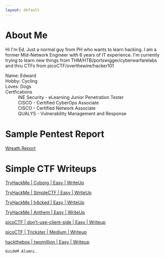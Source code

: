 ```yaml
---
layout: default
---
```

# About Me

Hi I'm Ed. Just a normal guy from PH who wants to learn hacking. I am a former Mid-Network Engineer with 6 years of IT experience. 
I'm currently trying to learn new things from THM/HTB/portswigger/cyberwarfarelabs and thru CTFs from picoCTF/overthewire/hacker101

<!--### Definition lists can be used with HTML syntax..-->

<dl>
<dt>Name: Edward</dt>
<dt>Hobby: Cycling</dt>
<dt>Loves: Dogs</dt>
<dt>Certfications</dt>
  <dd>INE Security - eLearning Junior Penetration Tester</dd>
  <dd>CISCO - Certified CyberOps Associate</dd>
  <dd>CISCO - Certified Network Associate</dd>
  <dd>QUALYS - Vulnerability Management and Response	</dd>
</dl>


# Sample Pentest Report
<a href="https://github.com/blacknred04/bl4cknr3d.github.io/blob/main/PDF/Wreath%20-%20Penetration%20Testing%20Report.pdf" target="_blank">Wreath Report</a>

# Simple CTF Writeups
<p><a href="https://medium.com/@bl4cknr3d/tryhackme-cyborg-easy-writeup-4374b70a870d" target="_blank" rel="nofollow"> TryHackMe | Cyborg | Easy | WriteUp </a></p>
<p><a href="https://medium.com/@bl4cknr3d/tryhackme-simplectf-easy-writeup-69974ccc3017" target="_blank" rel="nofollow"> TryHackMe | SimpleCTF | Easy | WriteUp </a></p>
<p><a href="https://medium.com/@bl4cknr3d/tryhackme-h4cked-easy-writeup-863770bcc720" target="_blank" rel="nofollow"> TryHackMe | h4cked | Easy | WriteUp </a></p>
<p><a href="https://medium.com/@bl4cknr3d/tryhackme-anthem-easy-writeup-0e0ae57f754f" target="_blank" rel="nofollow"> TryHackMe | Anthem | Easy | WriteUp </a></p>
<p><a href="https://medium.com/@bl4cknr3d/tryhackme-cyborg-easy-writeup-4374b70a870d" target="_blank" rel="nofollow"> picoCTF | don’t-use-client-side | Easy | Writeup </a></p>
<p><a href="https://medium.com/@bl4cknr3d/picoctf-trickster-medium-writeup-dda7e0bfc816" target="_blank" rel="nofollow"> picoCTF | Trickster | Medium | Writeup </a></p>
<p><a href="https://medium.com/@bl4cknr3d/hackthebox-unified-easy-writeup-b3eb38be7a44" target="_blank" rel="nofollow"> hackthebox | twomillion | Easy | Writeup </a></p>

<!--saf-->

```
GuideM Alumni.
```

